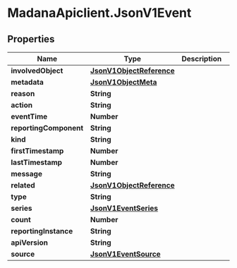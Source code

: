 # MadanaApiclient.JsonV1Event

## Properties

Name | Type | Description | Notes
------------ | ------------- | ------------- | -------------
**involvedObject** | [**JsonV1ObjectReference**](JsonV1ObjectReference.md) |  | [optional] 
**metadata** | [**JsonV1ObjectMeta**](JsonV1ObjectMeta.md) |  | [optional] 
**reason** | **String** |  | [optional] 
**action** | **String** |  | [optional] 
**eventTime** | **Number** |  | [optional] 
**reportingComponent** | **String** |  | [optional] 
**kind** | **String** |  | [optional] 
**firstTimestamp** | **Number** |  | [optional] 
**lastTimestamp** | **Number** |  | [optional] 
**message** | **String** |  | [optional] 
**related** | [**JsonV1ObjectReference**](JsonV1ObjectReference.md) |  | [optional] 
**type** | **String** |  | [optional] 
**series** | [**JsonV1EventSeries**](JsonV1EventSeries.md) |  | [optional] 
**count** | **Number** |  | [optional] 
**reportingInstance** | **String** |  | [optional] 
**apiVersion** | **String** |  | [optional] 
**source** | [**JsonV1EventSource**](JsonV1EventSource.md) |  | [optional] 


